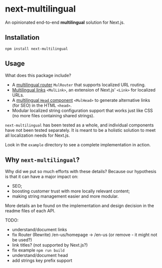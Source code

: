 # next-multilingual

An opinionated end-to-end **multilingual** solution for Next.js.

## Installation

```
npm install next-multilingual
```

## Usage

What does this package include?

- A [multilingual router](/src/router/README.md) `MulRouter` that supports localized URL routing.
- [Multilingual links](/src/link/README.md) `<MulLink>`, an extension of Next.js' `<Link>` for localized URLs.
- A [multilingual `Head` component](/src/head/README.md) `<MulHead>` to generate alternative links (for SEO) in the HTML `<head>`.
- Modular localized string configuration support that works just like CSS (no more files containing shared strings).

`next-multilingual` has been tested as a whole, and individual components have not been tested separately. It is meant to be a holistic solution to meet all localization needs for Next.js.

Look in the `example` directory to see a complete implementation in action.

## Why `next-multilingual`?

Why did we put so much efforts with these details? Because our hypothesis is that it can have a major impact on:

- SEO;
- boosting customer trust with more locally relevant content;
- making string management easier and more modular.

More details an be found on the implementation and design decision in the readme files of each API. 

TODO:

- understand/document links
- fix Router (Rewrite) /en-us/homepage -> /en-us (or remove - it might not be used?)
- link titles? (not supported by Next.js?)
- fix example `npm run build`
- understand/document head
- add strings key prefix support
